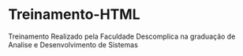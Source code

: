 # Treinamento-HTML
Treinamento Realizado pela Faculdade Descomplica na graduação de Analise e Desenvolvimento de Sistemas
